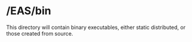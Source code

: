 # /EAS/bin

This directory will contain binary executables, either static distributed, or those created from source.
